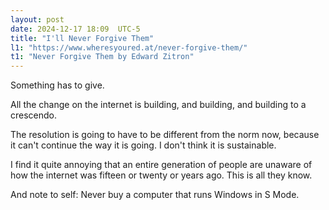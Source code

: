 ```yaml
---
layout: post
date: 2024-12-17 18:09  UTC-5
title: "I'll Never Forgive Them"
l1: "https://www.wheresyoured.at/never-forgive-them/"
t1: "Never Forgive Them by Edward Zitron"
---
```


Something has to give.

All the change on the internet is building, and building, and building to a crescendo. 

The resolution is going to have to be different from the norm now, because it can't continue the way it is going. I don't think it is sustainable.

I find it quite annoying that an entire generation of people are unaware of how the internet was fifteen or twenty or years ago. This is all they know.

And note to self: Never buy a computer that runs Windows in S Mode.